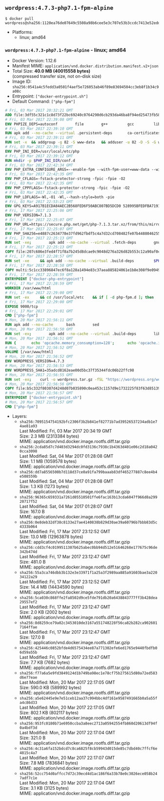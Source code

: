 ## `wordpress:4.7.3-php7.1-fpm-alpine`

```console
$ docker pull wordpress@sha256:1120ea76de07649c5508a98b6cee5e3c707e53b3ccdc7413e52edd598cebd79b
```

-	Platforms:
	-	linux; amd64

### `wordpress:4.7.3-php7.1-fpm-alpine` - linux; amd64

-	Docker Version: 1.12.6
-	Manifest MIME: `application/vnd.docker.distribution.manifest.v2+json`
-	Total Size: **40.0 MB (40015558 bytes)**  
	(compressed transfer size, not on-disk size)
-	Image ID: `sha256:0541a4c5fedd3a0501f4aef5e726053ab46f89e83694504cc3eb8f1b34c9a08c`
-	Entrypoint: `["docker-entrypoint.sh"]`
-	Default Command: `["php-fpm"]`

```dockerfile
# Fri, 03 Mar 2017 20:32:21 GMT
ADD file:3df55c321c1c8d73f22bc69240c0764290d6cb293da46ba8f94ed25473fb5853 in / 
# Fri, 03 Mar 2017 22:39:08 GMT
ENV PHPIZE_DEPS=autoconf 		file 		g++ 		gcc 		libc-dev 		make 		pkgconf 		re2c
# Fri, 03 Mar 2017 22:39:10 GMT
RUN apk add --no-cache --virtual .persistent-deps 		ca-certificates 		curl 		tar 		xz
# Fri, 03 Mar 2017 22:39:11 GMT
RUN set -x 	&& addgroup -g 82 -S www-data 	&& adduser -u 82 -D -S -G www-data www-data
# Fri, 03 Mar 2017 22:39:11 GMT
ENV PHP_INI_DIR=/usr/local/etc/php
# Fri, 03 Mar 2017 22:39:12 GMT
RUN mkdir -p $PHP_INI_DIR/conf.d
# Fri, 03 Mar 2017 22:42:34 GMT
ENV PHP_EXTRA_CONFIGURE_ARGS=--enable-fpm --with-fpm-user=www-data --with-fpm-group=www-data
# Fri, 03 Mar 2017 22:42:35 GMT
ENV PHP_CFLAGS=-fstack-protector-strong -fpic -fpie -O2
# Fri, 03 Mar 2017 22:42:35 GMT
ENV PHP_CPPFLAGS=-fstack-protector-strong -fpic -fpie -O2
# Fri, 03 Mar 2017 22:42:35 GMT
ENV PHP_LDFLAGS=-Wl,-O1 -Wl,--hash-style=both -pie
# Fri, 03 Mar 2017 22:53:23 GMT
ENV GPG_KEYS=A917B1ECDA84AEC2B568FED6F50ABC807BD5DCD0 528995BFEDFBA7191D46839EF9BA0ADA31CBD89E
# Fri, 17 Mar 2017 22:25:06 GMT
ENV PHP_VERSION=7.1.3
# Fri, 17 Mar 2017 22:25:07 GMT
ENV PHP_URL=https://secure.php.net/get/php-7.1.3.tar.xz/from/this/mirror PHP_ASC_URL=https://secure.php.net/get/php-7.1.3.tar.xz.asc/from/this/mirror
# Fri, 17 Mar 2017 22:25:07 GMT
ENV PHP_SHA256=e4887c2634778e37fd962fbdf5c4a7d32cd708482fe07b448804625570cb0bb0 PHP_MD5=d604d688be17f4a05b99dbb7fb9581f4
# Fri, 17 Mar 2017 22:25:13 GMT
RUN set -xe; 		apk add --no-cache --virtual .fetch-deps 		gnupg 		openssl 	; 		mkdir -p /usr/src; 	cd /usr/src; 		wget -O php.tar.xz "$PHP_URL"; 		if [ -n "$PHP_SHA256" ]; then 		echo "$PHP_SHA256 *php.tar.xz" | sha256sum -c -; 	fi; 	if [ -n "$PHP_MD5" ]; then 		echo "$PHP_MD5 *php.tar.xz" | md5sum -c -; 	fi; 		if [ -n "$PHP_ASC_URL" ]; then 		wget -O php.tar.xz.asc "$PHP_ASC_URL"; 		export GNUPGHOME="$(mktemp -d)"; 		for key in $GPG_KEYS; do 			gpg --keyserver ha.pool.sks-keyservers.net --recv-keys "$key"; 		done; 		gpg --batch --verify php.tar.xz.asc php.tar.xz; 		rm -r "$GNUPGHOME"; 	fi; 		apk del .fetch-deps
# Fri, 17 Mar 2017 22:25:13 GMT
COPY file:207c686e3fed4f71f8a7b245d8dcae9c9048d276a326d82b553c12a90af0c0ca in /usr/local/bin/ 
# Fri, 17 Mar 2017 22:28:57 GMT
RUN set -xe 	&& apk add --no-cache --virtual .build-deps 		$PHPIZE_DEPS 		curl-dev 		libedit-dev 		libxml2-dev 		openssl-dev 		sqlite-dev 		&& export CFLAGS="$PHP_CFLAGS" 		CPPFLAGS="$PHP_CPPFLAGS" 		LDFLAGS="$PHP_LDFLAGS" 	&& docker-php-source extract 	&& cd /usr/src/php 	&& ./configure 		--with-config-file-path="$PHP_INI_DIR" 		--with-config-file-scan-dir="$PHP_INI_DIR/conf.d" 				--disable-cgi 				--enable-ftp 		--enable-mbstring 		--enable-mysqlnd 				--with-curl 		--with-libedit 		--with-openssl 		--with-zlib 				$PHP_EXTRA_CONFIGURE_ARGS 	&& make -j "$(getconf _NPROCESSORS_ONLN)" 	&& make install 	&& { find /usr/local/bin /usr/local/sbin -type f -perm +0111 -exec strip --strip-all '{}' + || true; } 	&& make clean 	&& docker-php-source delete 		&& runDeps="$( 		scanelf --needed --nobanner --recursive /usr/local 			| awk '{ gsub(/,/, "\nso:", $2); print "so:" $2 }' 			| sort -u 			| xargs -r apk info --installed 			| sort -u 	)" 	&& apk add --no-cache --virtual .php-rundeps $runDeps 		&& apk del .build-deps
# Fri, 17 Mar 2017 22:28:58 GMT
COPY multi:5c1cc33896847ec6f8a128a1494e83c37aea885824061e1b8e308f9e09499956 in /usr/local/bin/ 
# Fri, 17 Mar 2017 22:28:59 GMT
ENTRYPOINT ["docker-php-entrypoint"]
# Fri, 17 Mar 2017 22:28:59 GMT
WORKDIR /var/www/html
# Fri, 17 Mar 2017 22:29:00 GMT
RUN set -ex 	&& cd /usr/local/etc 	&& if [ -d php-fpm.d ]; then 		sed 's!=NONE/!=!g' php-fpm.conf.default | tee php-fpm.conf > /dev/null; 		cp php-fpm.d/www.conf.default php-fpm.d/www.conf; 	else 		mkdir php-fpm.d; 		cp php-fpm.conf.default php-fpm.d/www.conf; 		{ 			echo '[global]'; 			echo 'include=etc/php-fpm.d/*.conf'; 		} | tee php-fpm.conf; 	fi 	&& { 		echo '[global]'; 		echo 'error_log = /proc/self/fd/2'; 		echo; 		echo '[www]'; 		echo '; if we send this to /proc/self/fd/1, it never appears'; 		echo 'access.log = /proc/self/fd/2'; 		echo; 		echo 'clear_env = no'; 		echo; 		echo '; Ensure worker stdout and stderr are sent to the main error log.'; 		echo 'catch_workers_output = yes'; 	} | tee php-fpm.d/docker.conf 	&& { 		echo '[global]'; 		echo 'daemonize = no'; 		echo; 		echo '[www]'; 		echo 'listen = [::]:9000'; 	} | tee php-fpm.d/zz-docker.conf
# Fri, 17 Mar 2017 22:29:00 GMT
EXPOSE 9000/tcp
# Fri, 17 Mar 2017 22:29:01 GMT
CMD ["php-fpm"]
# Mon, 20 Mar 2017 21:56:11 GMT
RUN apk add --no-cache 		bash 		sed
# Mon, 20 Mar 2017 21:56:50 GMT
RUN set -ex; 		apk add --no-cache --virtual .build-deps 		libjpeg-turbo-dev 		libpng-dev 	; 		docker-php-ext-configure gd --with-png-dir=/usr --with-jpeg-dir=/usr; 	docker-php-ext-install gd mysqli opcache; 		runDeps="$( 		scanelf --needed --nobanner --recursive 			/usr/local/lib/php/extensions 			| awk '{ gsub(/,/, "\nso:", $2); print "so:" $2 }' 			| sort -u 			| xargs -r apk info --installed 			| sort -u 	)"; 	apk add --virtual .wordpress-phpexts-rundeps $runDeps; 	apk del .build-deps
# Mon, 20 Mar 2017 21:56:51 GMT
RUN { 		echo 'opcache.memory_consumption=128'; 		echo 'opcache.interned_strings_buffer=8'; 		echo 'opcache.max_accelerated_files=4000'; 		echo 'opcache.revalidate_freq=2'; 		echo 'opcache.fast_shutdown=1'; 		echo 'opcache.enable_cli=1'; 	} > /usr/local/etc/php/conf.d/opcache-recommended.ini
# Mon, 20 Mar 2017 21:56:52 GMT
VOLUME [/var/www/html]
# Mon, 20 Mar 2017 21:56:52 GMT
ENV WORDPRESS_VERSION=4.7.3
# Mon, 20 Mar 2017 21:56:53 GMT
ENV WORDPRESS_SHA1=35adcd8162eae00d5bc37f35344fdc06b22ffc98
# Mon, 20 Mar 2017 21:56:55 GMT
RUN set -ex; 	curl -o wordpress.tar.gz -fSL "https://wordpress.org/wordpress-${WORDPRESS_VERSION}.tar.gz"; 	echo "$WORDPRESS_SHA1 *wordpress.tar.gz" | sha1sum -c -; 	tar -xzf wordpress.tar.gz -C /usr/src/; 	rm wordpress.tar.gz; 	chown -R www-data:www-data /usr/src/wordpress
# Mon, 20 Mar 2017 21:56:56 GMT
COPY file:b5c332f80307d4248d07b035890c0ea453c1157d9e1732225f83f63d851392b5 in /usr/local/bin/ 
# Mon, 20 Mar 2017 21:56:57 GMT
ENTRYPOINT ["docker-entrypoint.sh"]
# Mon, 20 Mar 2017 21:56:57 GMT
CMD ["php-fpm"]
```

-	Layers:
	-	`sha256:7095154754192bfc2306f3b2b841ef82771b7ad39526537234adb1e74ae81a93`  
		Last Modified: Fri, 03 Mar 2017 20:34:19 GMT  
		Size: 2.3 MB (2313384 bytes)  
		MIME: application/vnd.docker.image.rootfs.diff.tar.gzip
	-	`sha256:2cda85d7c7d403d3294dc0fd3136c7938c1b4363d401e06c2d18a0420cca3098`  
		Last Modified: Sat, 04 Mar 2017 01:28:08 GMT  
		Size: 1.1 MB (1059578 bytes)  
		MIME: application/vnd.docker.image.rootfs.diff.tar.gzip
	-	`sha256:dd7a8556500b7d118d37ce0a91fa799baaab83df465277887c8ee4b4e508559b`  
		Last Modified: Sat, 04 Mar 2017 01:28:08 GMT  
		Size: 1.3 KB (1273 bytes)  
		MIME: application/vnd.docker.image.rootfs.diff.tar.gzip
	-	`sha256:96365c659331a7261d05510501ffe6fac163b13cda6047f966d8a29920717f52`  
		Last Modified: Sat, 04 Mar 2017 01:28:07 GMT  
		Size: 167.0 B  
		MIME: application/vnd.docker.image.rootfs.diff.tar.gzip
	-	`sha256:0e8deb32df38c8133e27ae4140838b829d30ae39a60796b7bbb83d5c4333b064`  
		Last Modified: Fri, 17 Mar 2017 23:12:52 GMT  
		Size: 13.0 MB (12963878 bytes)  
		MIME: application/vnd.docker.image.rootfs.diff.tar.gzip
	-	`sha256:cdd3cf4c0199511307b625abec0bb94d512e51646268e177675c96de342b474d`  
		Last Modified: Fri, 17 Mar 2017 23:12:47 GMT  
		Size: 481.0 B  
		MIME: application/vnd.docker.image.rootfs.diff.tar.gzip
	-	`sha256:55a3ca746dbb3b132e3e33971f1a25a3f2989aa885a91603bae3a22034122a29`  
		Last Modified: Fri, 17 Mar 2017 23:12:52 GMT  
		Size: 14.4 MB (14434590 bytes)  
		MIME: application/vnd.docker.image.rootfs.diff.tar.gzip
	-	`sha256:5ca030c868ffe2fa8502d9ce5fde791db20a6438843777ff3b428dea29557ef2`  
		Last Modified: Fri, 17 Mar 2017 23:12:47 GMT  
		Size: 2.0 KB (2002 bytes)  
		MIME: application/vnd.docker.image.rootfs.diff.tar.gzip
	-	`sha256:8d8259ce79a02c3453010de3167a551748228f56ca82b282ca9026017164ffae`  
		Last Modified: Fri, 17 Mar 2017 23:12:47 GMT  
		Size: 127.0 B  
		MIME: application/vnd.docker.image.rootfs.diff.tar.gzip
	-	`sha256:425446c0852bfde4d6575434ee87a771302efe6ed1765e9440fbdfb06d59a55b`  
		Last Modified: Fri, 17 Mar 2017 23:12:47 GMT  
		Size: 7.7 KB (7682 bytes)  
		MIME: application/vnd.docker.image.rootfs.diff.tar.gzip
	-	`sha256:f77a6a5e9fd3849124d1b749ba98ec1e78cf75b275615d80a72ed583d6e77eae`  
		Last Modified: Mon, 20 Mar 2017 22:17:05 GMT  
		Size: 590.0 KB (589992 bytes)  
		MIME: application/vnd.docker.image.rootfs.diff.tar.gzip
	-	`sha256:a5e62445e9e7e51ceb12aa37c994bbc4df161e9587491665b0a5a55fa4c86d33`  
		Last Modified: Mon, 20 Mar 2017 22:17:05 GMT  
		Size: 802.1 KB (802117 bytes)  
		MIME: application/vnd.docker.image.rootfs.diff.tar.gzip
	-	`sha256:953fc0180b71e6950ccba3a8eec2713a05942554fb860d20613df94f0a4bdf3d`  
		Last Modified: Mon, 20 Mar 2017 22:17:04 GMT  
		Size: 321.0 B  
		MIME: application/vnd.docker.image.rootfs.diff.tar.gzip
	-	`sha256:4c31a6fa152bdcd7c8ca6825f8cb59943d015de85c7dbd40c7ffcf6e4815c4a7`  
		Last Modified: Mon, 20 Mar 2017 22:17:07 GMT  
		Size: 7.8 MB (7836841 bytes)  
		MIME: application/vnd.docker.image.rootfs.diff.tar.gzip
	-	`sha256:52cc754d0affcc7d72c39ecd4d1ac186f6a33b78e0c3026ece058b247adf7c1e`  
		Last Modified: Mon, 20 Mar 2017 22:17:04 GMT  
		Size: 3.1 KB (3125 bytes)  
		MIME: application/vnd.docker.image.rootfs.diff.tar.gzip
